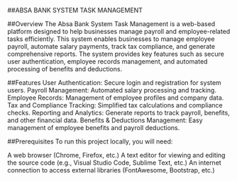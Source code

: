 ##ABSA BANK SYSTEM TASK MANAGEMENT

##Overview
The Absa Bank System Task Management is a web-based platform designed to help businesses manage payroll and employee-related tasks efficiently.
This system enables businesses to manage employee payroll, automate salary payments, track tax compliance, 
and generate comprehensive reports. The system provides key features such as secure user authentication,
employee records management, and automated processing of benefits and deductions.

##Features
User Authentication: Secure login and registration for system users.
Payroll Management: Automated salary processing and tracking.
Employee Records: Management of employee profiles and company data.
Tax and Compliance Tracking: Simplified tax calculations and compliance checks.
Reporting and Analytics: Generate reports to track payroll, benefits, and other financial data.
Benefits & Deductions Management: Easy management of employee benefits and payroll deductions.

##Prerequisites
To run this project locally, you will need:

A web browser (Chrome, Firefox, etc.)
A text editor for viewing and editing the source code (e.g., Visual Studio Code, Sublime Text, etc.)
An internet connection to access external libraries (FontAwesome, Bootstrap, etc.)
